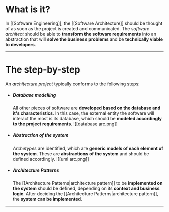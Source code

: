 # What is it?

In [[Software Engineering]], the [[Software Architecture]] should be thought of as soon as the project is created and communicated. The *software architect* should be able to **transform the software requirements** into an abstraction that will **solve the business problems** and be **technically viable to developers**.
___
# The step-by-step

An *architecture project* typically conforms to the following steps:

- ##### Database modelling
	All other pieces of software are **developed based on the database and it's characteristics**. In this case, the external entity the software will interact the most is its database, which should be **modeled accordingly to the project requirements**.
	![[database arc.png]]

- ##### Abstraction of the system
	*Archetypes* are identified, which are **generic models of each element of the system**. These are **abstractions of the system** and should be defined accordingly.
	![[uml arc.png]]

- ##### Architecture Patterns
	The [[Architecture Patterns|architecture pattern]] to be **implemented on the system** should be defined, depending on its **context and business logic**. After deciding the [[Architecture Patterns|architecture pattern]], the **system can be implemented**.

___